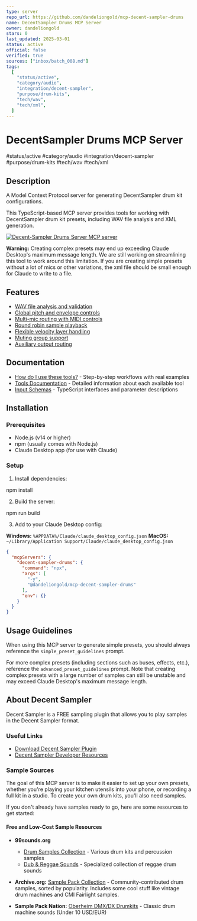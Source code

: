 ```yaml
--- 
type: server
repo_url: https://github.com/dandeliongold/mcp-decent-sampler-drums
name: DecentSampler Drums MCP Server
owner: dandeliongold
stars: 0
last_updated: 2025-03-01
status: active
official: false
verified: true
sources: ["inbox/batch_008.md"]
tags:
  [
    "status/active",
    "category/audio",
    "integration/decent-sampler",
    "purpose/drum-kits",
    "tech/wav",
    "tech/xml",
  ]
---
```


# DecentSampler Drums MCP Server

#status/active #category/audio #integration/decent-sampler #purpose/drum-kits #tech/wav #tech/xml

## Description

A Model Context Protocol server for generating DecentSampler drum kit configurations.

This TypeScript-based MCP server provides tools for working with DecentSampler drum kit presets, including WAV file analysis and XML generation.

[![Decent-Sampler Drums Server MCP server](https://camo.githubusercontent.com/22ea5f5e36f183feb216a0eb33874804ca31a8fbb21ca9c27c92c09f92802082/68747470733a2f2f676c616d612e61692f6d63702f736572766572732f706879706b757177636e2f6261646765)](https://glama.ai/mcp/servers/phypkuqwcn)

**Warning:** Creating complex presets may end up exceeding Claude Desktop's maximum message length. We are still working on streamlining this tool to work around this limitation. If you are creating simple presets without a lot of mics or other variations, the xml file should be small enough for Claude to write to a file.

## Features

- [WAV file analysis and validation](/dandeliongold/mcp-decent-sampler-drums/blob/master/docs/tools.md#analyze_wav_samples)
- [Global pitch and envelope controls](/dandeliongold/mcp-decent-sampler-drums/blob/master/docs/tools.md#configure_drum_controls)
- [Multi-mic routing with MIDI controls](/dandeliongold/mcp-decent-sampler-drums/blob/master/docs/tools.md#configure_mic_routing)
- [Round robin sample playback](/dandeliongold/mcp-decent-sampler-drums/blob/master/docs/tools.md#configure_round_robin)
- [Flexible velocity layer handling](/dandeliongold/mcp-decent-sampler-drums/blob/master/docs/schemas.md#generate_drum_groups)
- [Muting group support](/dandeliongold/mcp-decent-sampler-drums/blob/master/docs/schemas.md#generate_drum_groups)
- [Auxiliary output routing](/dandeliongold/mcp-decent-sampler-drums/blob/master/docs/tools.md#configure_mic_routing)

## Documentation

- [How do I use these tools?](/dandeliongold/mcp-decent-sampler-drums/blob/master/docs/workflows.md) - Step-by-step workflows with real examples
- [Tools Documentation](/dandeliongold/mcp-decent-sampler-drums/blob/master/docs/tools.md) - Detailed information about each available tool
- [Input Schemas](/dandeliongold/mcp-decent-sampler-drums/blob/master/docs/schemas.md) - TypeScript interfaces and parameter descriptions

## Installation

### Prerequisites

- Node.js (v14 or higher)
- npm (usually comes with Node.js)
- Claude Desktop app (for use with Claude)

### Setup

1.  Install dependencies:

npm install

2.  Build the server:

npm run build

3.  Add to your Claude Desktop config:

**Windows:** `%APPDATA%/Claude/claude_desktop_config.json` **MacOS:** `~/Library/Application Support/Claude/claude_desktop_config.json`

```json
{
  "mcpServers": {
    "decent-sampler-drums": {
      "command": "npx",
      "args": [
        "-y",
        "@dandeliongold/mcp-decent-sampler-drums"
      ],
      "env": {}
    }
  }
}
```

## Usage Guidelines

When using this MCP server to generate simple presets, you should always reference the `simple_preset_guidelines` prompt.

For more complex presets (including sections such as buses, effects, etc.), reference the `advanced_preset_guidelines` prompt. Note that creating complex presets with a large number of samples can still be unstable and may exceed Claude Desktop's maximum message length.

## About Decent Sampler

Decent Sampler is a FREE sampling plugin that allows you to play samples in the Decent Sampler format.

### Useful Links

- [Download Decent Sampler Plugin](https://www.decentsamples.com/product/decent-sampler-plugin/)
- [Decent Sampler Developer Resources](https://www.decentsamples.com/decent-sampler-developer-resources/)

### Sample Sources

The goal of this MCP server is to make it easier to set up your own presets, whether you're playing your kitchen utensils into your phone, or recording a full kit in a studio. To create your own drum kits, you'll also need samples.

If you don't already have samples ready to go, here are some resources to get started:

#### Free and Low-Cost Sample Resources

-   **99sounds.org**
    
    *   [Drum Samples Collection](https://99sounds.org/drum-samples/) - Various drum kits and percussion samples
    *   [Dub & Reggae Sounds](https://99sounds.org/dub-reggae-sounds/) - Specialized collection of reggae drum sounds
-   **Archive.org:** [Sample Pack Collection](https://archive.org/search?query=subject%3A%22Sample+Pack%22+drums&sort=-downloads) - Community-contributed drum samples, sorted by popularity. Includes some cool stuff like vintage drum machines and CMI Fairlight samples.
    
-   **Sample Pack Nation:** [Oberheim DMX/DX Drumkits](https://samplepacknation.bandcamp.com/album/oberheim-dmx-dx-drumkits-50-sounds) - Classic drum machine sounds (Under 10 USD/EUR)